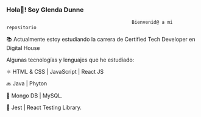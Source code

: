 ###                                                Hola👋! Soy Glenda Dunne 

                                                  Bienvenid@ a mi repositorio

📚 Actualmente estoy estudiando la carrera de Certified Tech Developer en Digital House

Algunas tecnologías y lenguajes que he estudiado:

⚛️ HTML & CSS | JavaScript | React JS 

🔙 Java | Phyton

💾 Mongo DB | MySQL.

🧪 Jest | React Testing Library.


<!--
**Glenda76/Glenda76** is a ✨ _special_ ✨ repository because its `README.md` (this file) appears on your GitHub profile.

Here are some ideas to get you started:

- 🔭 I’m currently working on ...
- 🌱 I’m currently learning ...
- 👯 I’m looking to collaborate on ...
- 🤔 I’m looking for help with ...
- 💬 Ask me about ...
- 📫 How to reach me: ...
- 😄 Pronouns: ...
- ⚡ Fun fact: ...
-->
